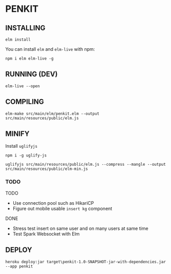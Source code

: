 # PENKIT

## INSTALLING
```
elm install
```
You can install `elm` and `elm-live` with npm:
```
npm i elm elm-live -g
```

## RUNNING (DEV)

```
elm-live --open
```

## COMPILING

```
elm-make src/main/elm/penkit.elm --output src/main/resources/public/elm.js
```

## MINIFY

Install `uglifyjs`
```
npm i -g uglify-js
```

```
uglifyjs src/main/resources/public/elm.js --compress --mangle --output src/main/resources/public/elm-min.js
```

### TODO

TODO
- Use connection pool such as HikariCP
- Figure out mobile usable `insert kg` component

DONE
- Stress test insert on same user and on many users at same time
- Test Spark Websocket with Elm

## DEPLOY
```
heroku deploy:jar target\penkit-1.0-SNAPSHOT-jar-with-dependencies.jar --app penkit
```